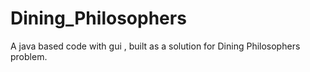 # Dining_Philosophers
A java based code with gui , built as a solution for Dining Philosophers problem.
